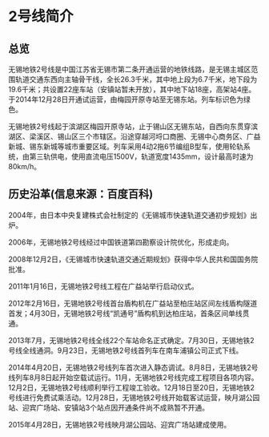 # 2号线简介

## 总览

无锡地铁2号线是中国江苏省无锡市第二条开通运营的地铁线路，是无锡主城区范围轨道交通东西向主轴骨干线，全长26.3千米，其中地上段为6.7千米，地下段为19.6千米；共设置22座车站（安镇站暂未开放），其中地下站18座，高架站4座。于2014年12月28日开通试运营，由梅园开原寺站至无锡东站。列车标识色为绿色。

无锡地铁2号线起于滨湖区梅园开原寺站，止于锡山区无锡东站，自西向东贯穿滨湖区、梁溪区、锡山区三个市辖区。沿途穿越河埒口商圈、无锡中心商务区、广益新城、锡东新城等城市重要区域。列车采用4动2拖6节编组B型车，使用轮轨系统，由第三轨供电，使用直流电压1500V，轨道宽度1435mm，设计最高时速为80km/h。

## 历史沿革(信息来源：百度百科)
2004年，由日本中央复建株式会社制定的《无锡城市快速轨道交通初步规划》出炉。

2006年，无锡地铁2号线经过中国铁道第四勘察设计院优化，形成走向。

2008年12月2日，《无锡城市快速轨道交通近期规划》获得中华人民共和国国务院批准。

2011年1月16日，无锡地铁2号线工程在广益站举行启动仪式。

2012年2月16日，无锡地铁2号线首台盾构机在广益站至柏庄站区间左线盾构隧道首发；4月30日，无锡地铁2号线“凯通号”盾构机到达柏庄站，首条区间单线贯通。

2013年7月，无锡地铁2号线全线22个车站命名正式确定。7月30日，无锡地铁2号线全线通洞。9月23日，无锡地铁2号线首列车在南车浦镇公司正式下线。

2014年4月20日，无锡地铁2号线列车首次进入静态调试。8月8日，无锡地铁2号线列车8月8日起开始空载试运行。11月，无锡地铁2号线完成工程项目各项内容。12月2日，无锡地铁2号线顺利举行工程竣工验收。12月18日至20日，无锡地铁2号线进行免费试乘活动。12月28日，无锡地铁2号线开始载客试运营，映月湖公园站、迎宾广场站、安镇站3个站点因开通条件尚不成熟暂不开通。

2015年4月28日，无锡地铁2号线映月湖公园站、迎宾广场站建成使用。

